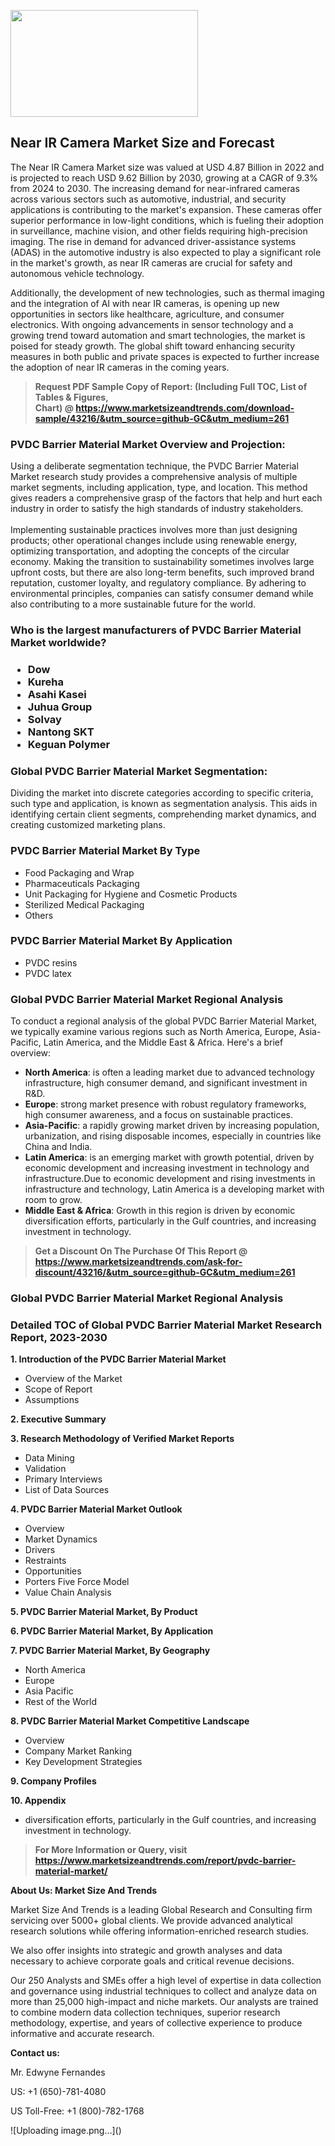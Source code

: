 <p><img class="alignnone size-medium wp-image-20088" src="https://ffe5etoiles.com/wp-content/uploads/2024/12/MST1-300x171.png" alt="" width="300" height="171" /></p><h2>Near IR Camera Market Size and Forecast</h2><p>The Near IR Camera Market size was valued at USD 4.87 Billion in 2022 and is projected to reach USD 9.62 Billion by 2030, growing at a CAGR of 9.3% from 2024 to 2030. The increasing demand for near-infrared cameras across various sectors such as automotive, industrial, and security applications is contributing to the market's expansion. These cameras offer superior performance in low-light conditions, which is fueling their adoption in surveillance, machine vision, and other fields requiring high-precision imaging. The rise in demand for advanced driver-assistance systems (ADAS) in the automotive industry is also expected to play a significant role in the market's growth, as near IR cameras are crucial for safety and autonomous vehicle technology.</p><p>Additionally, the development of new technologies, such as thermal imaging and the integration of AI with near IR cameras, is opening up new opportunities in sectors like healthcare, agriculture, and consumer electronics. With ongoing advancements in sensor technology and a growing trend toward automation and smart technologies, the market is poised for steady growth. The global shift toward enhancing security measures in both public and private spaces is expected to further increase the adoption of near IR cameras in the coming years.</p></p><blockquote id="" class=""><strong>Request PDF Sample Copy of Report: (Including Full TOC, List of Tables &amp; Figures, Chart)&nbsp;@&nbsp;<strong><a href="https://www.marketsizeandtrends.com/download-sample/43216/&utm_source=github-GC&utm_medium=261" target="_blank">https://www.marketsizeandtrends.com/download-sample/43216/&utm_source=github-GC&utm_medium=261</a></strong></strong></blockquote><h3 id="" class="">PVDC Barrier Material Market&nbsp;Overview and Projection:</h3><p id="" class="">Using a deliberate segmentation technique, the PVDC Barrier Material Market research study provides a comprehensive analysis of multiple market segments, including application, type, and location. This method gives readers a comprehensive grasp of the factors that help and hurt each industry in order to satisfy the high standards of industry stakeholders. <br /> <br />Implementing sustainable practices involves more than just designing products; other operational changes include using renewable energy, optimizing transportation, and adopting the concepts of the circular economy. Making the transition to sustainability sometimes involves large upfront costs, but there are also long-term benefits, such improved brand reputation, customer loyalty, and regulatory compliance. By adhering to environmental principles, companies can satisfy consumer demand while also contributing to a more sustainable future for the world.</p><h3 id="" class="">Who is the largest manufacturers of&nbsp;PVDC Barrier Material Market worldwide?</h3><h3 class=""><p><ul><li>Dow </li><li> Kureha </li><li> Asahi Kasei </li><li> Juhua Group </li><li> Solvay </li><li> Nantong SKT </li><li> Keguan Polymer</li></ul></p></h3><h3 id="" class="">Global&nbsp;PVDC Barrier Material Market Segmentation:</h3><p id="" class="">Dividing the market into discrete categories according to specific criteria, such type and application, is known as segmentation analysis. This aids in identifying certain client segments, comprehending market dynamics, and creating customized marketing plans.</p><h3 id="" class="">PVDC Barrier Material Market&nbsp;By Type</h3><p><p><ul><li>Food Packaging and Wrap </li><li> Pharmaceuticals Packaging </li><li> Unit Packaging for Hygiene and Cosmetic Products </li><li> Sterilized Medical Packaging </li><li> Others</p></li></ul></p></p><h3 id="" class="">PVDC Barrier Material Market&nbsp;By Application</h3><p class=""><p><ul><li>PVDC resins </li><li> PVDC latex</li></ul></p></p><h3 id="" class="">Global PVDC Barrier Material Market Regional Analysis</h3><p id="" class="">To conduct a regional analysis of the global PVDC Barrier Material Market, we typically examine various regions such as North America, Europe, Asia-Pacific, Latin America, and the Middle East &amp; Africa. Here's a brief overview:</p><ul><li><strong>North America</strong>: is often a leading market due to advanced technology infrastructure, high consumer demand, and significant investment in R&amp;D.</li><li><strong>Europe</strong>: strong market presence with robust regulatory frameworks, high consumer awareness, and a focus on sustainable practices.</li><li><strong>Asia-Pacific</strong>: a rapidly growing market driven by increasing population, urbanization, and rising disposable incomes, especially in countries like China and India.</li><li><strong>Latin America</strong>: is an emerging market with growth potential, driven by economic development and increasing investment in technology and infrastructure.Due to economic development and rising investments in infrastructure and technology, Latin America is a developing market with room to grow.</li><li><strong>Middle East &amp; Africa</strong>: Growth in this region is driven by economic diversification efforts, particularly in the Gulf countries, and increasing investment in technology.</li></ul><blockquote id="" class=""><strong>Get a Discount On The Purchase Of This Report @ <strong><a href="https://www.marketsizeandtrends.com/ask-for-discount/43216/&utm_source=github-GC&utm_medium=261" target="_blank">https://www.marketsizeandtrends.com/ask-for-discount/43216/&utm_source=github-GC&utm_medium=261</a></strong></strong></blockquote><h3 id="" class="">Global PVDC Barrier Material Market Regional Analysis</h3><h3 id="" class="">Detailed TOC of Global PVDC Barrier Material Market Research Report, 2023-2030</h3><p id="" class=""><strong>1. Introduction of the PVDC Barrier Material Market</strong></p><ul><li>Overview of the Market</li><li>Scope of Report</li><li>Assumptions</li></ul><p id="" class=""><strong>2. Executive Summary</strong></p><p id="" class=""><strong>3. Research Methodology of Verified Market Reports</strong></p><ul><li>Data Mining</li><li>Validation</li><li>Primary Interviews</li><li>List of Data Sources</li></ul><p id="" class=""><strong>4. PVDC Barrier Material Market Outlook</strong></p><ul><li>Overview</li><li>Market Dynamics</li><li>Drivers</li><li>Restraints</li><li>Opportunities</li><li>Porters Five Force Model</li><li>Value Chain Analysis</li></ul><p id="" class=""><strong>5. PVDC Barrier Material Market, By Product</strong></p><p id="" class=""><strong>6. PVDC Barrier Material Market, By Application</strong></p><p id="" class=""><strong>7. PVDC Barrier Material Market, By Geography</strong></p><ul><li>North America</li><li>Europe</li><li>Asia Pacific</li><li>Rest of the World</li></ul><p id="" class=""><strong>8. PVDC Barrier Material Market Competitive Landscape</strong></p><ul><li>Overview</li><li>Company Market Ranking</li><li>Key Development Strategies</li></ul><p id="" class=""><strong>9. Company Profiles</strong></p><p id="" class=""><strong>10. Appendix</strong></p><ul><li>diversification efforts, particularly in the Gulf countries, and increasing investment in technology.</li></ul><blockquote id="" class=""><strong>For More Information or Query, visit <strong><strong><a href="https://www.marketsizeandtrends.com/report/pvdc-barrier-material-market/" target="_blank">https://www.marketsizeandtrends.com/report/pvdc-barrier-material-market/</a></strong></strong></strong></blockquote><p id="" class=""><strong>About Us: Market Size And Trends</strong></p><p id="" class="">Market Size And Trends is a leading Global Research and Consulting firm servicing over 5000+ global clients. We provide advanced analytical research solutions while offering information-enriched research studies.</p><p id="" class="">We also offer insights into strategic and growth analyses and data necessary to achieve corporate goals and critical revenue decisions.</p><p id="" class="">Our 250 Analysts and SMEs offer a high level of expertise in data collection and governance using industrial techniques to collect and analyze data on more than 25,000 high-impact and niche markets. Our analysts are trained to combine modern data collection techniques, superior research methodology, expertise, and years of collective experience to produce informative and accurate research.</p><p id="" class=""><strong>Contact us:</strong></p><p id="" class="">Mr. Edwyne Fernandes</p><p id="" class="">US: +1 (650)-781-4080</p><p id="" class="">US Toll-Free: +1 (800)-782-1768</p>
![Uploading image.png…]()
